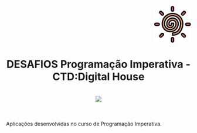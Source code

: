 <div align="right"> <img src="https://github.com/lipollis/Imagens-Git/blob/main/sun.png"/> </div>

<h1 align="center"> DESAFIOS Programação Imperativa - CTD:Digital House </h1>

<br>
<div align="center">
  <img src="https://cdn.jsdelivr.net/gh/devicons/devicon/icons/javascript/javascript-original.svg" width="50px"/>
</div>

<br>
<br>
<div align="justify">
	<p> Aplicações desenvolvidas no curso de Programação Imperativa.
  </p>
</div>
<br>


